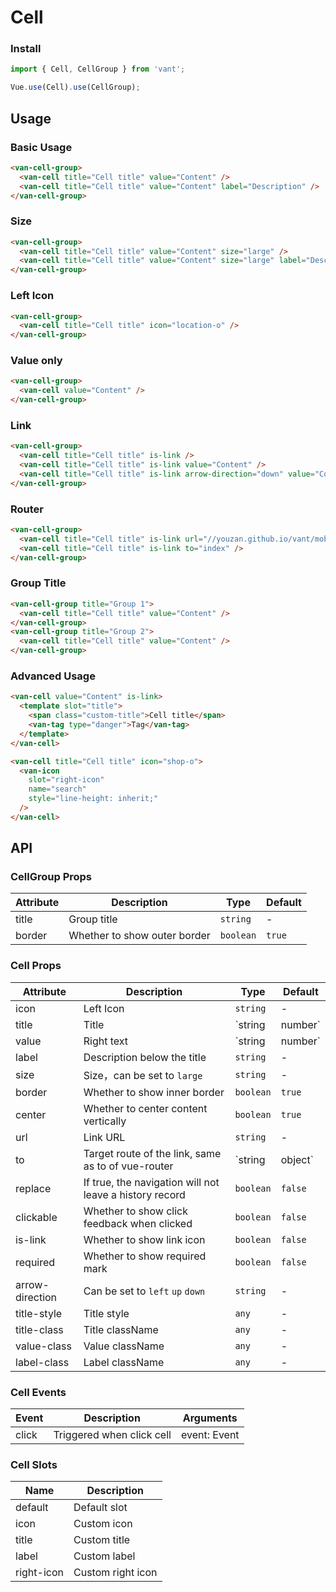 # Cell

### Install
``` javascript
import { Cell, CellGroup } from 'vant';

Vue.use(Cell).use(CellGroup);
```

## Usage

### Basic Usage

```html
<van-cell-group>
  <van-cell title="Cell title" value="Content" />
  <van-cell title="Cell title" value="Content" label="Description" />
</van-cell-group>
```

### Size

```html
<van-cell-group>
  <van-cell title="Cell title" value="Content" size="large" />
  <van-cell title="Cell title" value="Content" size="large" label="Description" />
</van-cell-group>
```

### Left Icon

```html
<van-cell-group>
  <van-cell title="Cell title" icon="location-o" />
</van-cell-group>
```

### Value only

```html
<van-cell-group>
  <van-cell value="Content" />
</van-cell-group>
```

### Link

```html
<van-cell-group>
  <van-cell title="Cell title" is-link />
  <van-cell title="Cell title" is-link value="Content" />
  <van-cell title="Cell title" is-link arrow-direction="down" value="Content" />
</van-cell-group>
```

### Router

```html
<van-cell-group>
  <van-cell title="Cell title" is-link url="//youzan.github.io/vant/mobile.html" />
  <van-cell title="Cell title" is-link to="index" />
</van-cell-group>
```

### Group Title

```html
<van-cell-group title="Group 1">
  <van-cell title="Cell title" value="Content" />
</van-cell-group>
<van-cell-group title="Group 2">
  <van-cell title="Cell title" value="Content" />
</van-cell-group>
```

### Advanced Usage

```html
<van-cell value="Content" is-link>
  <template slot="title">
    <span class="custom-title">Cell title</span>
    <van-tag type="danger">Tag</van-tag>
  </template>
</van-cell>

<van-cell title="Cell title" icon="shop-o">
  <van-icon
    slot="right-icon"
    name="search"
    style="line-height: inherit;"
  />
</van-cell>
```

## API

### CellGroup Props

| Attribute | Description | Type | Default |
|------|------|------|------|
| title | Group title | `string` | - |
| border | Whether to show outer border | `boolean` | `true` |

### Cell Props

| Attribute | Description | Type | Default |
|------|------|------|------|
| icon | Left Icon | `string` | - |
| title | Title | `string | number` | - |
| value | Right text | `string | number` | - |
| label | Description below the title | `string` | - |
| size | Size，can be set to `large` | `string` | - |
| border | Whether to show inner border | `boolean` | `true` |
| center | Whether to center content vertically | `boolean` | `true` |
| url | Link URL | `string` | - |
| to | Target route of the link, same as to of vue-router | `string | object` | - |
| replace | If true, the navigation will not leave a history record | `boolean` | `false` |
| clickable | Whether to show click feedback when clicked | `boolean` | `false` |
| is-link | Whether to show link icon | `boolean` | `false` |
| required | Whether to show required mark | `boolean` | `false` |
| arrow-direction | Can be set to `left` `up` `down` | `string` | - |
| title-style | Title style | `any` | - |
| title-class | Title className | `any` | - |
| value-class | Value className | `any` | - |
| label-class | Label className | `any` | - |

### Cell Events

| Event | Description | Arguments |
|------|------|------|
| click | Triggered when click cell | event: Event |

### Cell Slots

| Name | Description |
|------|------|
| default | Default slot |
| icon | Custom icon |
| title | Custom title |
| label | Custom label |
| right-icon | Custom right icon |

